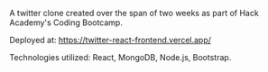 A twitter clone created over the span of two weeks as part of Hack Academy's Coding Bootcamp.

Deployed at: https://twitter-react-frontend.vercel.app/

Technologies utilized: React, MongoDB, Node.js, Bootstrap.
